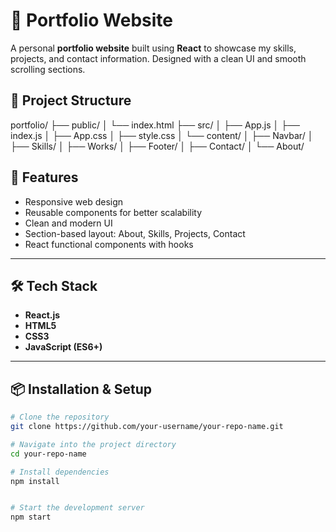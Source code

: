 # 💼 Portfolio Website

A personal **portfolio website** built using **React** to showcase my skills, projects, and contact information. Designed with a clean UI and smooth scrolling sections.

## 📁 Project Structure
portfolio/
├── public/
│ └── index.html
├── src/
│ ├── App.js
│ ├── index.js
│ ├── App.css
│ ├── style.css
│ └── content/
│ ├── Navbar/
│ ├── Skills/
│ ├── Works/
│ ├── Footer/
│ ├── Contact/
│ └── About/

## 🚀 Features

- Responsive web design
- Reusable components for better scalability
- Clean and modern UI
- Section-based layout: About, Skills, Projects, Contact
- React functional components with hooks

---

## 🛠️ Tech Stack

- **React.js**
- **HTML5**
- **CSS3**
- **JavaScript (ES6+)**

---

## 📦 Installation & Setup

```bash
# Clone the repository
git clone https://github.com/your-username/your-repo-name.git

# Navigate into the project directory
cd your-repo-name

# Install dependencies
npm install


# Start the development server
npm start
